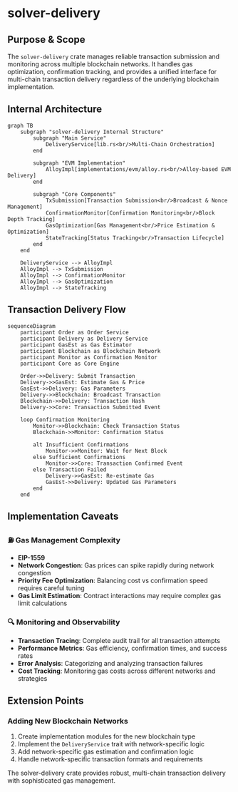 # solver-delivery

## Purpose & Scope

The `solver-delivery` crate manages reliable transaction submission and monitoring across multiple blockchain networks. It handles gas optimization, confirmation tracking, and provides a unified interface for multi-chain transaction delivery regardless of the underlying blockchain implementation.

## Internal Architecture

```mermaid
graph TB
    subgraph "solver-delivery Internal Structure"
        subgraph "Main Service"
            DeliveryService[lib.rs<br/>Multi-Chain Orchestration]
        end

        subgraph "EVM Implementation"
            AlloyImpl[implementations/evm/alloy.rs<br/>Alloy-based EVM Delivery]
        end

        subgraph "Core Components"
            TxSubmission[Transaction Submission<br/>Broadcast & Nonce Management]
            ConfirmationMonitor[Confirmation Monitoring<br/>Block Depth Tracking]
            GasOptimization[Gas Management<br/>Price Estimation & Optimization]
            StateTracking[Status Tracking<br/>Transaction Lifecycle]
        end
    end

    DeliveryService --> AlloyImpl
    AlloyImpl --> TxSubmission
    AlloyImpl --> ConfirmationMonitor
    AlloyImpl --> GasOptimization
    AlloyImpl --> StateTracking
```

## Transaction Delivery Flow

```mermaid
sequenceDiagram
    participant Order as Order Service
    participant Delivery as Delivery Service
    participant GasEst as Gas Estimator
    participant Blockchain as Blockchain Network
    participant Monitor as Confirmation Monitor
    participant Core as Core Engine

    Order->>Delivery: Submit Transaction
    Delivery->>GasEst: Estimate Gas & Price
    GasEst->>Delivery: Gas Parameters
    Delivery->>Blockchain: Broadcast Transaction
    Blockchain->>Delivery: Transaction Hash
    Delivery->>Core: Transaction Submitted Event

    loop Confirmation Monitoring
        Monitor->>Blockchain: Check Transaction Status
        Blockchain->>Monitor: Confirmation Status

        alt Insufficient Confirmations
            Monitor->>Monitor: Wait for Next Block
        else Sufficient Confirmations
            Monitor->>Core: Transaction Confirmed Event
        else Transaction Failed
            Delivery->>GasEst: Re-estimate Gas
            GasEst->>Delivery: Updated Gas Parameters
        end
    end
```

## Implementation Caveats

### ⛽ Gas Management Complexity

- **EIP-1559**
- **Network Congestion**: Gas prices can spike rapidly during network congestion
- **Priority Fee Optimization**: Balancing cost vs confirmation speed requires careful tuning
- **Gas Limit Estimation**: Contract interactions may require complex gas limit calculations

### 🔍 Monitoring and Observability

- **Transaction Tracing**: Complete audit trail for all transaction attempts
- **Performance Metrics**: Gas efficiency, confirmation times, and success rates
- **Error Analysis**: Categorizing and analyzing transaction failures
- **Cost Tracking**: Monitoring gas costs across different networks and strategies

## Extension Points

### Adding New Blockchain Networks

1. Create implementation modules for the new blockchain type
2. Implement the `DeliveryService` trait with network-specific logic
3. Add network-specific gas estimation and confirmation logic
4. Handle network-specific transaction formats and requirements

The solver-delivery crate provides robust, multi-chain transaction delivery with sophisticated gas management.

